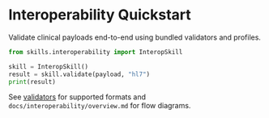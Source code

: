 # Interoperability Quickstart

Validate clinical payloads end-to-end using bundled validators and profiles.

```python
from skills.interoperability import InteropSkill

skill = InteropSkill()
result = skill.validate(payload, "hl7")
print(result)
```

See [validators](../../validators/) for supported formats and
`docs/interoperability/overview.md` for flow diagrams.

